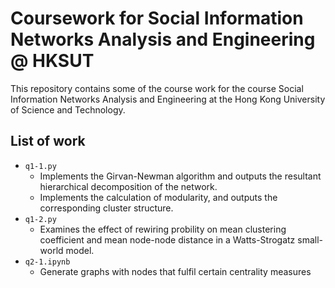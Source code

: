 # Coursework for Social Information Networks Analysis and Engineering @ HKSUT

This repository contains some of the course work for the course Social Information Networks Analysis and Engineering at the Hong Kong University of Science and Technology.

## List of work

- `q1-1.py`
  - Implements the Girvan-Newman algorithm and outputs the resultant hierarchical decomposition of the network.
  - Implements the calculation of modularity, and outputs the corresponding cluster structure.
- `q1-2.py`
  - Examines the effect of rewiring probility on mean clustering coefficient and mean node-node distance in a Watts-Strogatz small-world model.
- `q2-1.ipynb`
  - Generate graphs with nodes that fulfil certain centrality measures
